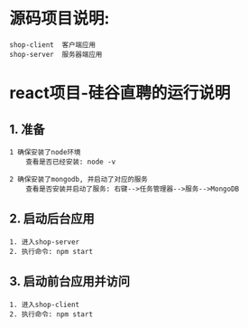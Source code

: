 # 源码项目说明:
	shop-client  客户端应用
	shop-server  服务器端应用


# react项目-硅谷直聘的运行说明
## 1. 准备
	1 确保安装了node环境
		查看是否已经安装: node -v

	2 确保安装了mongodb, 并启动了对应的服务
		查看是否安装并启动了服务: 右键-->任务管理器-->服务-->MongoDB
	
## 2. 启动后台应用
	1. 进入shop-server
	2. 执行命令: npm start

## 3. 启动前台应用并访问
	1. 进入shop-client
	2. 执行命令: npm start


